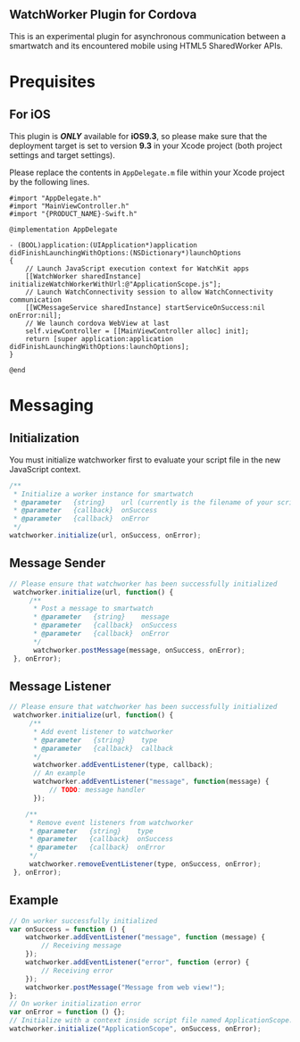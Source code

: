 WatchWorker Plugin for Cordova
---
This is an experimental plugin for asynchronous communication between a smartwatch and its encountered mobile using HTML5 SharedWorker APIs.

# Prequisites

## For iOS
This plugin is ***ONLY*** available for **iOS9.3**, so please make sure that the deployment target is set to version **9.3** in your Xcode project (both project settings and target settings).

Please replace the contents in `AppDelegate.m` file within your Xcode project by the following lines.

``` objc 
#import "AppDelegate.h"
#import "MainViewController.h"
#import "{PRODUCT_NAME}-Swift.h"

@implementation AppDelegate

- (BOOL)application:(UIApplication*)application didFinishLaunchingWithOptions:(NSDictionary*)launchOptions
{
    // Launch JavaScript execution context for WatchKit apps
    [[WatchWorker sharedInstance] initializeWatchWorkerWithUrl:@"ApplicationScope.js"];
    // Launch WatchConnectivity session to allow WatchConnectivity communication
    [[WCMessageService sharedInstance] startServiceOnSuccess:nil onError:nil];
    // We launch cordova WebView at last
    self.viewController = [[MainViewController alloc] init];
    return [super application:application didFinishLaunchingWithOptions:launchOptions];
}

@end
```

# Messaging

## Initialization

You must initialize watchworker first to evaluate your script file in the new JavaScript context.

``` javascript
/**
 * Initialize a worker instance for smartwatch
 * @parameter   {string}    url (currently is the filename of your script, without a suffix)
 * @parameter   {callback}  onSuccess
 * @parameter   {callback}  onError
 */
watchworker.initialize(url, onSuccess, onError);
```

## Message Sender

``` javascript
// Please ensure that watchworker has been successfully initialized
 watchworker.initialize(url, function() {
     /**
      * Post a message to smartwatch
      * @parameter   {string}    message
      * @parameter   {callback}  onSuccess
      * @parameter   {callback}  onError
      */
      watchworker.postMessage(message, onSuccess, onError);
 }, onError);
```

## Message Listener

``` javascript
// Please ensure that watchworker has been successfully initialized
 watchworker.initialize(url, function() {
     /**
      * Add event listener to watchworker
      * @parameter   {string}    type
      * @parameter   {callback}  callback
      */
      watchworker.addEventListener(type, callback);
      // An example
      watchworker.addEventListener("message", function(message) {
          // TODO: message handler
      });

    /**
     * Remove event listeners from watchworker
     * @parameter   {string}    type
     * @parameter   {callback}  onSuccess
     * @parameter   {callback}  onError
     */
     watchworker.removeEventListener(type, onSuccess, onError);
 }, onError);
```

## Example

``` javascript
// On worker successfully initialized
var onSuccess = function () {
    watchworker.addEventListener("message", function (message) {
        // Receiving message
    });
    watchworker.addEventListener("error", function (error) {
        // Receiving error
    });
    watchworker.postMessage("Message from web view!");
};
// On worker initialization error
var onError = function () {};
// Initialize with a context inside script file named ApplicationScope.js
watchworker.initialize("ApplicationScope", onSuccess, onError);
```